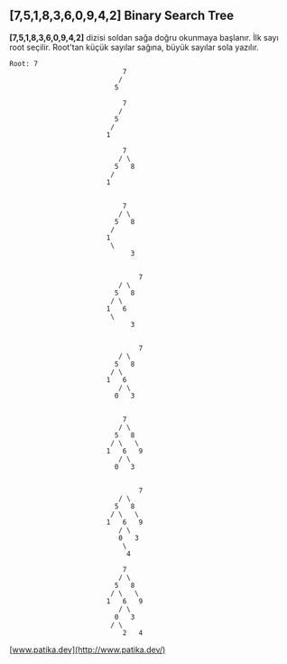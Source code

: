 ## [7,5,1,8,3,6,0,9,4,2] Binary Search Tree

**[7,5,1,8,3,6,0,9,4,2]** dizisi soldan sağa doğru okunmaya başlanır. İlk sayı root seçilir. Root'tan küçük sayılar sağına, büyük sayılar sola yazılır.


```
Root: 7
						    7
						   /	
						  5
```
```
						    7
						   /	
						  5
						 /
						1
```
```
						    7
						   / \
						  5   8
						 /
						1
						
```
```
						    7
						   / \
						  5   8
						 /
						1
						 \
					          3
						
```
```
					            7
						   / \
						  5   8
						 / \
						1   6
						 \
					          3
						
```
```
					            7
						   / \
						  5   8
						 / \
						1   6
					       / \
					      0   3
						
```
```
						    7
						   / \
						  5   8
						 / \   \
						1   6   9
					       / \
					      0   3
						
```

```
					            7
						   / \
						  5   8
						 / \   \
						1   6   9
					       / \
					       0   3
						    \
						     4
```

```
						    7
						   / \
						  5   8
						 / \   \
						1   6   9
					       / \
					      0   3
					  	 / \
					        2   4
```
[www.patika.dev](http://www.patika.dev/)

